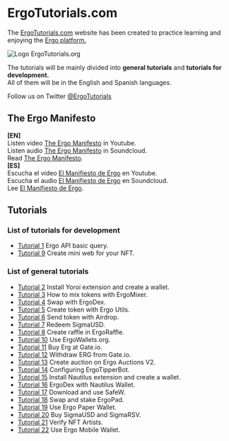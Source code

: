 # ErgoTutorials.com
<p>The <a href="https://ergotutorials.com" target="_blank">ErgoTutorials.com</a> website has been created to practice learning and enjoying the <a href="https://ergoplatform.org" target="_blank">Ergo platform.</a></p>
<img src="https://ergotutorials.com/ErgoTutorials.png" alt="Logo ErgoTutorials.org" />
<p>The tutorials will be mainly divided into <strong>general tutorials</strong> and <strong>tutorials for development.</strong>
<br>
All of them will be in the English and Spanish languages.</p>

<p>Follow us on Twitter <a href="https://twitter.com/ergotutorials" title="ErgoTutorials.com">@ErgoTutorials</a></p>

<h2>The Ergo Manifesto</h2>
<strong>[EN]</strong><br>
Listen video <a href="https://www.youtube.com/watch?v=0OjciLNu7CM">The Ergo Manifesto</a> in Youtube.
<br>
Listen audio <a href="https://soundcloud.com/ergotutorials/the-ergo-manifesto">The Ergo Manifesto</a> in Soundcloud.
<br>
Read <a href="https://ergoplatform.org/en/blog/2021-04-26-the-ergo-manifesto/">The Ergo Manifesto</a>.
<br>
<strong>[ES]</strong><br>
Escucha el vídeo <a href="https://www.youtube.com/watch?v=xcgZ1d3DF74">El Manifiesto de Ergo</a> en Youtube.
<br>
Escucha el audio <a href="https://soundcloud.com/ergotutorials/el-manifiesto-de-ergo">El Manifiesto de Ergo</a> en Soundcloud.
<br>
Lee <a href="https://ergoplatform.org/es/blog/2021-04-26-the-ergo-manifesto/">El Manifiesto de Ergo</a>.

<h2>Tutorials</h2>
<h3>List of tutorials for development</h3>
<ul>
  <li><a href="https://ergotutorials.com/video/ergo-api-query">Tutorial 1</a> Ergo API basic query.</li> 
  <li><a href="https://ergotutorials.com/video/create-mini-web">Tutorial 9</a> Create mini web for your NFT.</li>
</ul>

<h3>List of general tutorials</h3>
<ul>
  <li><a href="https://ergotutorials.com/video/install-yoroi">Tutorial 2</a> Install Yoroi extension and create a wallet.</li>
  <li><a href="https://ergotutorials.com/video/mix-tokens-ergomixer">Tutorial 3</a> How to mix tokens with ErgoMixer.</li>
  <li><a href="https://ergotutorials.com/video/swap-with-ergodex">Tutorial 4</a> Swap with ErgoDex.</li>
  <li><a href="https://ergotutorials.com/video/create-token-ergoutils">Tutorial 5</a> Create token with Ergo Utils.</li>
  <li><a href="https://ergotutorials.com/video/send-token-airdrop">Tutorial 6</a> Send token with Airdrop.</li>
  <li><a href="https://ergotutorials.com/video/redeem-sigmausd">Tutorial 7</a> Redeem SigmaUSD.</li>
  <li><a href="https://ergotutorials.com/video/create-raffle">Tutorial 8</a> Create raffle in ErgoRaffle.</li>
  <li><a href="https://ergotutorials.com/video/use-ergowalletsorg">Tutorial 10</a> Use ErgoWallets.org.</li>
  <li><a href="https://ergotutorials.com/video/buy-erg-gateio">Tutorial 11</a> Buy Erg at Gate.io.</li>
  <li><a href="https://ergotutorials.com/video/withdraw-gateio">Tutorial 12</a> Withdraw ERG from Gate.io.</li>
  <li><a href="https://ergotutorials.com/video/create-auction-v2">Tutorial 13</a> Create auction on Ergo Auctions V2.</li>
  <li><a href="https://ergotutorials.com/video/configuring-ergotipperbot">Tutorial 14</a> Configuring ErgoTipperBot.</li>
  <li><a href="https://ergotutorials.com/video/install-nautilus">Tutorial 15</a> Install Nautilus extension and create a wallet.</li>
  <li><a href="https://ergotutorials.com/video/ergodex-with-nautilus">Tutorial 16</a> ErgoDex with Nautilus Wallet.</li>
  <li><a href="https://ergotutorials.com/video/use-safew">Tutorial 17</a> Download and use SafeW.</li>
  <li><a href="https://ergotutorials.com/video/stake-ergopad">Tutorial 18</a> Swap and stake ErgoPad.</li>
  <li><a href="https://ergotutorials.com/video/paper-wallet">Tutorial 19</a> Use Ergo Paper Wallet.</li>
  <li><a href="https://ergotutorials.com/video/buy-sigmausd-sigmarsv">Tutorial 20</a> Buy SigmaUSD and SigmaRSV.</li>
   <li><a href="https://ergotutorials.com/video/verify-nfts-artists">Tutorial 21</a> Verify NFT Artists.</li>
   <li><a href="https://ergotutorials.com/video/ergo-mobile-wallet">Tutorial 22</a> Use Ergo Mobile Wallet.</li>
  
</ul>
